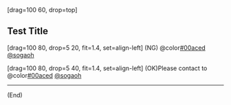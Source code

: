 [drag=100 60, drop=top]
## Test Title

[drag=100 80, drop=5 20, fit=1.4, set=align-left]
(NG) @color[#00aced](@fa[twitter-square]) [@sogaoh](https://twitter.com/sogaoh)

[drag=100 80, drop=5 40, fit=1.4, set=align-left]
(OK)Please contact to <br>@color[#00aced](@fa[twitter-square]) [@sogaoh](https://twitter.com/sogaoh) 


---

(End)  
